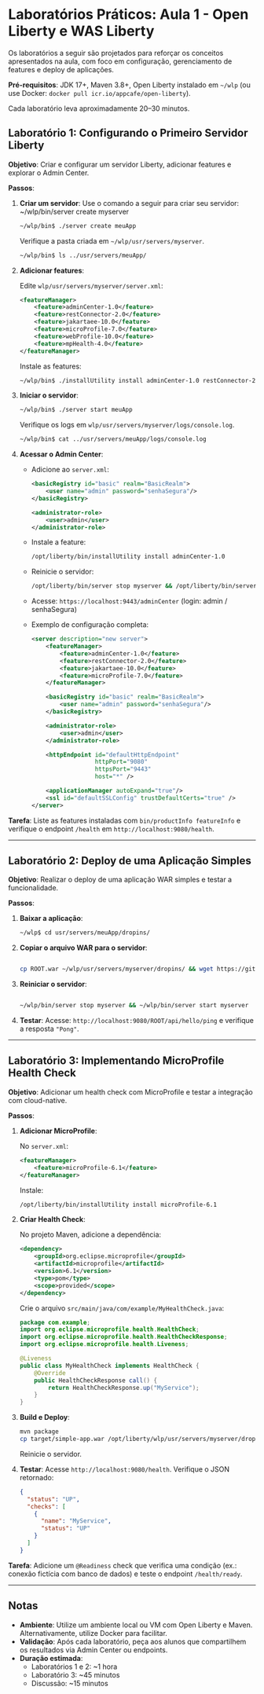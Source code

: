 # Laboratórios Práticos: Aula 1 - Open Liberty e WAS Liberty

Os laboratórios a seguir são projetados para reforçar os conceitos apresentados na aula, com foco em configuração, gerenciamento de features e deploy de aplicações.

**Pré-requisitos**: JDK 17+, Maven 3.8+, Open Liberty instalado em `~/wlp` (ou use Docker: `docker pull icr.io/appcafe/open-liberty`).

Cada laboratório leva aproximadamente 20–30 minutos.

## Laboratório 1: Configurando o Primeiro Servidor Liberty

**Objetivo**: Criar e configurar um servidor Liberty, adicionar features e explorar o Admin Center.

**Passos**:

1. **Criar um servidor**:
    Use o comando a seguir para  criar seu servidor: ~/wlp/bin/server create myserver
   ```bash
   ~/wlp/bin$ ./server create meuApp
   ```
   Verifique a pasta criada em `~/wlp/usr/servers/myserver`.
    ```bash
   ~/wlp/bin$ ls ../usr/servers/meuApp/
    ```

2. **Adicionar features**:

   Edite `wlp/usr/servers/myserver/server.xml`:
   ```xml
   <featureManager>
       <feature>adminCenter-1.0</feature>
       <feature>restConnector-2.0</feature>
       <feature>jakartaee-10.0</feature>
       <feature>microProfile-7.0</feature>
       <feature>webProfile-10.0</feature>
       <feature>mpHealth-4.0</feature>
   </featureManager>
   ```

   Instale as features:
   ```bash
   ~/wlp/bin$ ./installUtility install adminCenter-1.0 restConnector-2.0 jakartaee-10.0 microProfile-7.0 webProfile-10.0 mpHealth-4.0

   ```

3. **Iniciar o servidor**:
   ```bash
   ~/wlp/bin$ ./server start meuApp
   ```
   Verifique os logs em `wlp/usr/servers/myserver/logs/console.log`.
    ```bash
   ~/wlp/bin$ cat ../usr/servers/meuApp/logs/console.log

   ```

4. **Acessar o Admin Center**:

   - Adicione ao `server.xml`:
     ```xml
     <basicRegistry id="basic" realm="BasicRealm">
         <user name="admin" password="senhaSegura"/>
     </basicRegistry>

     <administrator-role>
         <user>admin</user>
     </administrator-role>
     ```

   - Instale a feature:
     ```bash
     /opt/liberty/bin/installUtility install adminCenter-1.0
     ```

   - Reinicie o servidor:
     ```bash
     /opt/liberty/bin/server stop myserver && /opt/liberty/bin/server start myserver
     ```

   - Acesse: `https://localhost:9443/adminCenter` (login: admin / senhaSegura)

   - Exemplo de configuração completa:

     ```xml
     <server description="new server">
         <featureManager>
             <feature>adminCenter-1.0</feature>
             <feature>restConnector-2.0</feature>
             <feature>jakartaee-10.0</feature>
             <feature>microProfile-7.0</feature>
         </featureManager>

         <basicRegistry id="basic" realm="BasicRealm">
             <user name="admin" password="senhaSegura"/>
         </basicRegistry>

         <administrator-role>
             <user>admin</user>
         </administrator-role>

         <httpEndpoint id="defaultHttpEndpoint"
                       httpPort="9080"
                       httpsPort="9443"
                       host="*" />

         <applicationManager autoExpand="true"/>
         <ssl id="defaultSSLConfig" trustDefaultCerts="true" />
     </server>
     ```

**Tarefa**: Liste as features instaladas com `bin/productInfo featureInfo` e verifique o endpoint `/health` em `http://localhost:9080/health`.

---

## Laboratório 2: Deploy de uma Aplicação Simples

**Objetivo**: Realizar o deploy de uma aplicação WAR simples e testar a funcionalidade.

**Passos**:

1. **Baixar a aplicação**:
   ```bash
   ~/wlp$ cd usr/servers/meuApp/dropins/

   ```

2. **Copiar o arquivo WAR para o servidor**:
   ```bash

   cp ROOT.war ~/wlp/usr/servers/myserver/dropins/ && wget https://github.com/gomesrocha/curso_liberty/raw/main/app/ROOT.war
   
   ```

3. **Reiniciar o servidor**:
   ```bash

   ~/wlp/bin/server stop myserver && ~/wlp/bin/server start myserver

   ```

4. **Testar**:
   Acesse: `http://localhost:9080/ROOT/api/hello/ping` e verifique a resposta `"Pong"`.

---

## Laboratório 3: Implementando MicroProfile Health Check

**Objetivo**: Adicionar um health check com MicroProfile e testar a integração com cloud-native.

**Passos**:

1. **Adicionar MicroProfile**:

   No `server.xml`:
   ```xml
   <featureManager>
       <feature>microProfile-6.1</feature>
   </featureManager>
   ```

   Instale:
   ```bash
   /opt/liberty/bin/installUtility install microProfile-6.1
   ```

2. **Criar Health Check**:

   No projeto Maven, adicione a dependência:
   ```xml
   <dependency>
       <groupId>org.eclipse.microprofile</groupId>
       <artifactId>microprofile</artifactId>
       <version>6.1</version>
       <type>pom</type>
       <scope>provided</scope>
   </dependency>
   ```

   Crie o arquivo `src/main/java/com/example/MyHealthCheck.java`:
   ```java
   package com.example;
   import org.eclipse.microprofile.health.HealthCheck;
   import org.eclipse.microprofile.health.HealthCheckResponse;
   import org.eclipse.microprofile.health.Liveness;

   @Liveness
   public class MyHealthCheck implements HealthCheck {
       @Override
       public HealthCheckResponse call() {
           return HealthCheckResponse.up("MyService");
       }
   }
   ```

3. **Build e Deploy**:
   ```bash
   mvn package
   cp target/simple-app.war /opt/liberty/wlp/usr/servers/myserver/dropins/
   ```

   Reinicie o servidor.

4. **Testar**:
   Acesse `http://localhost:9080/health`. Verifique o JSON retornado:
   ```json
   {
     "status": "UP",
     "checks": [
       {
         "name": "MyService",
         "status": "UP"
       }
     ]
   }
   ```

**Tarefa**: Adicione um `@Readiness` check que verifica uma condição (ex.: conexão fictícia com banco de dados) e teste o endpoint `/health/ready`.

---

## Notas

- **Ambiente**: Utilize um ambiente local ou VM com Open Liberty e Maven. Alternativamente, utilize Docker para facilitar.
- **Validação**: Após cada laboratório, peça aos alunos que compartilhem os resultados via Admin Center ou endpoints.
- **Duração estimada**:
  - Laboratórios 1 e 2: ~1 hora
  - Laboratório 3: ~45 minutos
  - Discussão: ~15 minutos